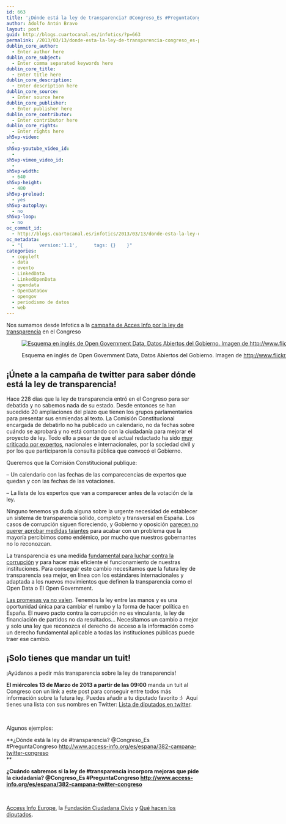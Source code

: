 ```yaml
---
id: 663
title: '¿Dónde está la ley de transparencia? @Congreso_Es #PreguntaCongreso'
author: Adolfo Antón Bravo
layout: post
guid: http://blogs.cuartocanal.es/infotics/?p=663
permalink: /2013/03/13/donde-esta-la-ley-de-transparencia-congreso_es-preguntacongreso/
dublin_core_author:
  - Enter author here
dublin_core_subject:
  - Enter comma separated keywords here
dublin_core_title:
  - Enter title here
dublin_core_description:
  - Enter description here
dublin_core_source:
  - Enter source here
dublin_core_publisher:
  - Enter publisher here
dublin_core_contributor:
  - Enter contributor here
dublin_core_rights:
  - Enter rights here
sh5vp-video:
  - 
sh5vp-youtube_video_id:
  - 
sh5vp-vimeo_video_id:
  - 
sh5vp-width:
  - 640
sh5vp-height:
  - 480
sh5vp-preload:
  - yes
sh5vp-autoplay:
  - no
sh5vp-loop:
  - no
oc_commit_id:
  - http://blogs.cuartocanal.es/infotics/2013/03/13/donde-esta-la-ley-de-transparencia-congreso_es-preguntacongreso/1363165582
oc_metadata:
  - "{		version:'1.1',		tags: {}	}"
categories:
  - copyleft
  - data
  - evento
  - LinkedData
  - LinkedOpenData
  - opendata
  - OpenDataGov
  - opengov
  - periodismo de datos
  - web
---
```

Nos sumamos desde Infotics a la [campaña de Acces Info por la ley de transparencia][1] en el Congreso<figure id="attachment_665" style="width: 1024px;" class="wp-caption alignnone">

<a href="http://i2.wp.com/blogs.cuartocanal.es/infotics/files/2013/03/opengovdata.png" data-rel="lightbox-0" title=""><img src="http://i1.wp.com/blogs.cuartocanal.es/infotics/files/2013/03/opengovdata-1024x391.png?fit=660%2C252" alt="Esquema en inglés de Open Government Data, Datos Abiertos del Gobierno. Imagen de http://www.flickr.com/photos/notbrucelee/7162952914" class="size-large wp-image-665" data-recalc-dims="1" /></a><figcaption class="wp-caption-text">Esquema en inglés de Open Government Data, Datos Abiertos del Gobierno. Imagen de http://www.flickr.com/photos/notbrucelee/7162952914</figcaption></figure> 

## ¡Únete a la campaña de twitter para saber dónde está la ley de transparencia!

Hace 228 días que la ley de transparencia entró en el Congreso para ser debatida y no sabemos nada de su estado. Desde entonces se han sucedido 20 ampliaciones del plazo que tienen los grupos parlamentarios para presentar sus enmiendas al texto. La Comisión Constitucional encargada de debatirlo no ha publicado un calendario, no da fechas sobre cuándo se aprobará y no está contando con la ciudadanía para mejorar el proyecto de ley. Todo ello a pesar de que el actual redactado ha sido <a href="http://www.eldiario.es/politica/Expertos-Ley-Transparencia-Casa-Rey_0_100440394.html" target="_blank">muy criticado por expertos</a>, nacionales e internacionales, por la sociedad civil y por los que participaron la consulta pública que convocó el Gobierno.

Queremos que la Comisión Constitucional publique:

&#8211; Un calendario con las fechas de las comparecencias de expertos que quedan y con las fechas de las votaciones.

&#8211; La lista de los expertos que van a comparecer antes de la votación de la ley.

Ninguno tenemos ya duda alguna sobre la urgente necesidad de establecer un sistema de transparencia sólido, completo y transversal en España. Los casos de corrupción siguen floreciendo, y Gobierno y oposición <a href="http://blog.tuderechoasaber.es/2013/01/si-los-partidos-se-declaran-dispuestos-a-someterse-a-la-ley-de-transparencia-por-que-no-lo-hacen/" target="_blank">parecen no querer aprobar medidas tajantes</a> para acabar con un problema que la mayoría percibimos como endémico, por mucho que nuestros gobernantes no lo reconozcan.

La transparencia es una medida <a href="http://www.access-info.org/es/espana/380-spain-update" target="_blank">fundamental para luchar contra la corrupción</a> y para hacer más eficiente el funcionamiento de nuestras instituciones. Para conseguir este cambio necesitamos que la futura ley de transparencia sea mejor, en línea con los estándares internacionales y adaptada a los nuevos movimientos que definen la transparencia como el Open Data o El Open Government.

<a href="http://www.eldiario.es/zonacritica/transparencia-partidos-GRECO_6_93500653.html" target="_blank">Las promesas ya no valen</a>. Tenemos la ley entre las manos y es una oportunidad única para cambiar el rumbo y la forma de hacer política en España. El nuevo pacto contra la corrupción no es vinculante, la ley de financiación de partidos no da resultados… Necesitamos un cambio a mejor y solo una ley que reconozca el derecho de acceso a la información como un derecho fundamental aplicable a todas las instituciones públicas puede traer ese cambio.

## ¡Solo tienes que mandar un tuit!

¡Ayúdanos a pedir más transparencia sobre la ley de transparencia!

**El miércoles 13 de Marzo de 2013 a partir de las 09:00** manda un tuit al Congreso con un link a este post para conseguir entre todos más información sobre la futura ley. Puedes añadir a tu diputado favorito <img src="http://i1.wp.com/blogs.cuartocanal.es/infotics/wp-includes/images/smilies/simple-smile.png?w=660" alt=":)" class="wp-smiley" style="height: 1em; max-height: 1em;" data-recalc-dims="1" /> Aquí tienes una lista con sus nombres en Twitter: <a href="https://twitter.com/Congreso_Es/congreso-de-los-diputados" target="_blank">Lista de diputados en twitter</a>.

&nbsp;

Algunos ejemplos:

**¿Dónde está la ley de #transparencia? @Congreso_Es #PreguntaCongreso http://www.access-info.org/es/espana/382-campana-twitter-congreso  
**

**¿Cuándo sabremos si la ley de #transparencia incorpora mejoras que pide la ciudadanía? @Congreso_Es #PreguntaCongreso http://www.access-info.org/es/espana/382-campana-twitter-congreso**

&nbsp;

<a href="http://www.acess-info.org/" target="_blank">Access Info Europe</a>, la <a href="http://www.civio.es/" target="_blank">Fundación Ciudadana Civio</a> y <a href="http://quehacenlosdiputados.net/" target="_blank">Qué hacen los diputados</a>.

 [1]: http://www.access-info.org/es/espana/382-campana-twitter-congreso